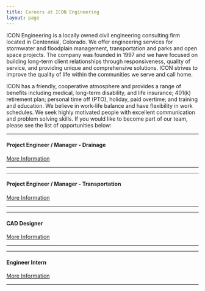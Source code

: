 ```yaml
---
title: Careers at ICON Engineering
layout: page
---
```


ICON Engineering is a locally owned civil engineering consulting firm located in Centennial, Colorado. We offer engineering services for stormwater and floodplain management, transportation and parks and open space projects. The company was founded in 1997 and we have focused on building long-term client relationships through responsiveness, quality of service, and providing unique and comprehensive solutions. ICON strives to improve the quality of life within the communities we serve and call home.

ICON has a friendly, cooperative atmosphere and provides a range of benefits including medical, long-term disability, and life insurance; 401(k) retirement plan; personal time off (PTO), holiday, paid overtime; and training and education. We believe in work-life balance and have flexibility in work schedules. We seek highly motivated people with excellent communication and problem solving skills.  If you would like to become part of our team, please see the list of opportunities below:


<hr>


#### Project Engineer /  Manager - Drainage
<td><a href="https://iconeng.s3-us-west-2.amazonaws.com/pdfs/Careers/ICON+Job+Description-PE+-+Drainage_FINAL.pdf" > More Information </a></td>

<hr>

<hr>

#### Project Engineer / Manager - Transportation
<td><a href="https://iconeng.s3-us-west-2.amazonaws.com/pdfs/Careers/ICON+Job+Description-PE+-+Transportation_FINAL.pdf" > More Information </a></td>

<hr>

<hr>

#### CAD Designer
<td><a href="https://iconeng.s3-us-west-2.amazonaws.com/pdfs/Careers/ICON+Job+Description-CAD_FINAL.pdf" > More Information </a></td>

<hr>

<hr>

#### Engineer Intern
<td><a href= "https://iconeng.s3-us-west-2.amazonaws.com/pdfs/Careers/ICON+Job+Description-EI_FINAL.pdf" > More Information </a></td>

<hr>
